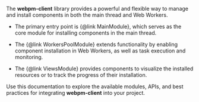 The **webpm-client** library provides a powerful and flexible way to manage and install components in both the main
thread and Web Workers.

*  The primary entry point is {@link MainModule}, which serves as the core module for installing components in the main 
   thread.

*  The {@link WorkersPoolModule} extends functionality by enabling component installation in Web Workers, as well as 
  task execution and monitoring.

*  The {@link ViewsModule} provides components to visualize the installed resources or to track the progress of their 
   installation.


Use this documentation to explore the available modules, APIs, and best practices for integrating **webpm-client** 
into your project.